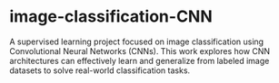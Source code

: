 # image-classification-CNN
A supervised learning project focused on image classification using Convolutional Neural Networks (CNNs). This work explores how CNN architectures can effectively learn and generalize from labeled image datasets to solve real-world classification tasks.
